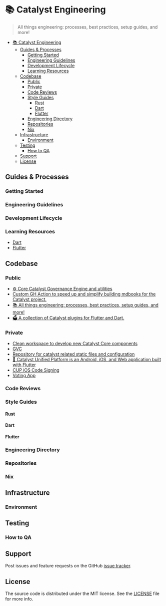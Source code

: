 # 📚 Catalyst Engineering

> All things engineering: processes, best practices, setup guides, and more!

- [📚 Catalyst Engineering](#-catalyst-engineering)
  - [Guides \& Processes](#guides--processes)
    - [Getting Started](#getting-started)
    - [Engineering Guidelines](#engineering-guidelines)
    - [Development Lifecycle](#development-lifecycle)
    - [Learning Resources](#learning-resources)
  - [Codebase](#codebase)
    - [Public](#public)
    - [Private](#private)
    - [Code Reviews](#code-reviews)
    - [Style Guides](#style-guides)
      - [Rust](#rust)
      - [Dart](#dart)
      - [Flutter](#flutter)
    - [Engineering Directory](#engineering-directory)
    - [Repositories](#repositories)
    - [Nix](#nix)
  - [Infrastructure](#infrastructure)
    - [Environment](#environment)
  - [Testing](#testing)
    - [How to QA](#how-to-qa)
  - [Support](#support)
  - [License](#license)

## Guides & Processes

### Getting Started

### Engineering Guidelines

### Development Lifecycle

### Learning Resources

- [Dart](dart.md)
- [Flutter](flutter.md)

## Codebase

### Public

- [⚙️ Core Catalyst Governance Engine and utilities](https://github.com/input-output-hk/catalyst-core)
- [Custom GH Action to speed up and simplify building mdbooks for the Catalyst project.](https://github.com/input-output-hk/catalyst-gh-tools)
- [📚 All things engineering: processes, best practices, setup guides, and more!](https://github.com/input-output-hk/catalyst-engineering)
- [🗳️ A collection of Catalyst plugins for Flutter and Dart.](https://github.com/input-output-hk/catalyst_flutter)


###  Private

- [Clean workspace to develop new Catalyst Core components](https://github.com/input-output-hk/catalyst-core-neo)
- [GVC](https://github.com/input-output-hk/gvc)
- [Repository for catalyst related static files and configuration](https://github.com/input-output-hk/catalyst-resources)
- [🧪 Catalyst Unified Platform is an Android, iOS, and Web application built with Flutter](https://github.com/input-output-hk/catalyst_unified_platform)
- [CUP iOS Code Signing](https://github.com/input-output-hk/cup-ios-codesigning)
- [Voting App](https://github.com/input-output-hk/norns)

### Code Reviews

### Style Guides

#### Rust

#### Dart

#### Flutter

### Engineering Directory

### Repositories

### Nix

## Infrastructure

### Environment

## Testing

### How to QA

## Support

Post issues and feature requests on the GitHub [issue tracker](https://github.com/input-output-hk/catalyst-engineering/issues).

## License

The source code is distributed under the MIT license.
See the [LICENSE](https://github.com/input-output-hk/catalyst-engineering/blob/main/LICENSE) file for more info.
